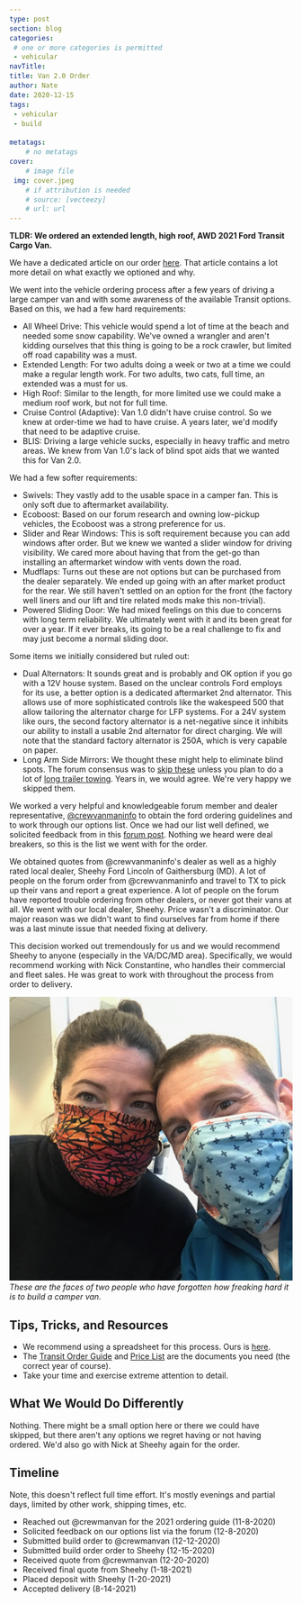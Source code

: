 ```yaml
---
type: post
section: blog
categories: 
 # one or more categories is permitted
 - vehicular
navTitle: 
title: Van 2.0 Order
author: Nate
date: 2020-12-15
tags:
 - vehicular
 - build
 
metatags:
	# no metatags
cover: 
	# image file
 img: cover.jpeg
	# if attribution is needed
	# source: [vecteezy]
	# url: url
---
```


**TLDR: We ordered an extended length, high roof, AWD 2021 Ford Transit Cargo Van.**<!--excerpt-->

We have a dedicated article on our order [here](/van/vehicular/order_options/order_options).  That article contains a lot more detail on what exactly we optioned and why.

We went into the vehicle ordering process after a few years of driving a large camper van and with some awareness of the available Transit options.  Based on this, we had a few hard requirements:

* All Wheel Drive: This vehicle would spend a lot of time at the beach and needed some snow capability.  We've owned a wrangler and aren't kidding ourselves that this thing is going to be a rock crawler, but limited off road capability was a must.
* Extended Length: For two adults doing a week or two at a time we could make a regular length work.  For two adults, two cats, full time, an extended was a must for us.
* High Roof: Similar to the length, for more limited use we could make a medium roof work, but not for full time.
* Cruise Control (Adaptive): Van 1.0 didn't have cruise control.  So we knew at order-time we had to have cruise.  A years later, we'd modify that need to be adaptive cruise.
* BLIS: Driving a large vehicle sucks, especially in heavy traffic and metro areas.  We knew from Van 1.0's lack of blind spot aids that we wanted this for Van 2.0.  

We had a few softer requirements:
* Swivels: They vastly add to the usable space in a camper fan.  This is only soft due to aftermarket availability.
* Ecoboost: Based on our forum research and owning low-pickup vehicles, the Ecoboost was a strong preference for us.
* Slider and Rear Windows: This is soft requirement because you can add windows after order.  But we knew we wanted a slider window for driving visibility.  We cared more about having that from the get-go than installing an aftermarket window with vents down the road.
* Mudflaps: Turns out these are not options but can be purchased from the dealer separately.  We ended up going with an after market product for the rear.  We still haven't settled on an option for the front (the factory well liners and our lift and tire related mods make this non-trivial).
* Powered Sliding Door: We had mixed feelings on this due to concerns with long term reliability.  We ultimately went with it and its been great for over a year.  If it ever breaks, its going to be a real challenge to fix and may just become a normal sliding door.

Some items we initially considered but ruled out:
* Dual Alternators: It sounds great and is probably and OK option if you go with a 12V house system.  Based on the unclear controls Ford employs for its use, a better option is a dedicated aftermarket 2nd alternator.  This allows use of more sophisticated controls like the wakespeed 500 that allow tailoring the alternator charge for LFP systems.  For a 24V system like ours, the second factory alternator is a net-negative since it inhibits our ability to install a usable 2nd alternator for direct charging.  We will note that the standard factory alternator is 250A, which is very capable on paper.
* Long Arm Side Mirrors: We thought these might help to eliminate blind spots.  The forum consensus was to [skip these](https://www.fordtransitusaforum.com/threads/long-arm-side-mirrors-vs-short-arm-mirrors.81550/#post-1061335) unless you plan to do a lot of [long trailer towing](https://www.fordtransitusaforum.com/threads/long-arm-mirrors-adjustable-from-short-to-long.3506/).  Years in, we would agree.  We're very happy we skipped them.

We worked a very helpful and knowledgeable forum member and dealer representative, [@crewvanmaninfo](https://www.fordtransitusaforum.com/members/crewvanmaninfo.42498/) to obtain the ford ordering guidelines and to work through our options list.  Once we had our list well defined, we solicited feedback from in this [forum post](https://www.fordtransitusaforum.com/threads/preparing-van-order-please-rate-comment-on-my-options.82838/#post-1076467).  Nothing we heard were deal breakers, so this is the list we went with for the order.

We obtained quotes from @crewvanmaninfo's dealer as well as a highly rated local dealer, Sheehy Ford Lincoln of Gaithersburg (MD).  A lot of people on the forum order from @crewvanmaninfo and travel to TX to pick up their vans and report a great experience.  A lot of people on the forum have reported trouble ordering from other dealers, or never got their vans at all.  We went with our local dealer, Sheehy.  Price wasn't a discriminator.  Our major reason was we didn't want to find ourselves far from home if there was a last minute issue that needed fixing at delivery. 

This decision worked out tremendously for us and we would recommend Sheehy to anyone (especially in the VA/DC/MD area).  Specifically, we would recommend working with Nick Constantine, who handles their commercial and fleet sales.  He was great to work with throughout the process from order to delivery.

![excited](excited.jpeg)
_These are the faces of two people who have forgotten how freaking hard it is to build a camper van._

## Tips, Tricks, and Resources

* We recommend using a spreadsheet for this process. Ours is [here](https://docs.google.com/spreadsheets/d/1GbHanoyVEuOgMkrxPkj72uFH5GokW-yG0rvje04YDuk/edit?usp=sharing).
* The [Transit Order Guide](2021-transit-order-guide.pdf) and [Price List](2021-cargo-price-list.pdf) are the documents you need (the correct year of course).
* Take your time and exercise extreme attention to detail.

## What We Would Do Differently

Nothing.  There might be a small option here or there we could have skipped, but there aren't any options we regret having or not having ordered.  We'd also go with Nick at Sheehy again for the order.

## Timeline

Note, this doesn't reflect full time effort.  It's mostly evenings and partial days, limited by other work, shipping times, etc.

* Reached out @crewmanvan for the 2021 ordering guide (11-8-2020)  
* Solicited feedback on our options list via the forum (12-8-2020) 
* Submitted build order to @crewmanvan (12-12-2020)  
* Submitted build order order to Sheehy (12-15-2020)  
* Received quote from @crewmanvan (12-20-2020)  
* Received final quote from Sheehy (1-18-2021)  
* Placed deposit with Sheehy (1-20-2021)  
* Accepted delivery (8-14-2021)  

